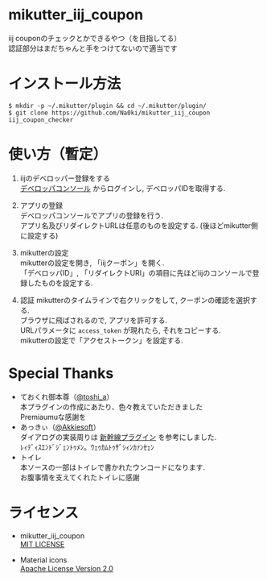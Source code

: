 # mikutter_iij_coupon
iij couponのチェックとかできるやつ（を目指してる）  
認証部分はまだちゃんと手をつけてないので適当です

# インストール方法
```
$ mkdir -p ~/.mikutter/plugin && cd ~/.mikutter/plugin/
$ git clone https://github.com/Na0ki/mikutter_iij_coupon iij_coupon_checker
```

# 使い方（暫定）
1. iijのデベロッパー登録をする  
[デベロッパコンソール](https://api.iijmio.jp/) からログインし, デベロッパIDを取得する.

1. アプリの登録  
デベロッパコンソールでアプリの登録を行う.  
アプリ名及びリダイレクトURLは任意のものを設定する. (後ほどmikutter側に設定する)

1. mikutterの設定  
mikutterの設定を開き, 「iijクーポン」を開く.  
「デベロッパID」, 「リダイレクトURI」の項目に先ほどiijのコンソールで登録したものを設定する.  

1. 認証
mikutterのタイムラインで右クリックをして, クーポンの確認を選択する.  
ブラウザに飛ばされるので, アプリを許可する.  
URLパラメータに `access_token` が現れたら, それをコピーする.  
mikutterの設定で「アクセストークン」を設定する.


# Special Thanks
* ておくれ御本尊（[@toshi_a](https://github.com/toshia)）  
    本プラグインの作成にあたり、色々教えていただきました  
    Premiaumuな感謝を
* あっきぃ（[@Akkiesoft](https://github.com/Akkiesoft)）  
    ダイアログの実装周りは [新幹線プラグイン](https://github.com/Akkiesoft/mikutter_shinkansen_tokaido_sanyo) を参考にしました.  
    ﾚｨﾃﾞｨｽｴﾝﾄﾞｼﾞｪﾝﾄｩﾒﾝ。ｳｪｩｶﾑﾄｩｻﾞｼｨﾝｶｧﾝｾｪﾝ
* トイレ  
    本ソースの一部はトイレで書かれたウンコードになります.  
    お腹事情を支えてくれたトイレに感謝

# ライセンス
* mikutter_iij_coupon  
[MIT LICENSE](/LICENSE)

* Material icons  
[Apache License Version 2.0](https://www.apache.org/licenses/LICENSE-2.0)
